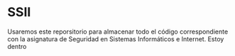 # SSII
 Usaremos este reporsitorio para almacenar todo el código correspondiente con la asignatura de Seguridad en Sistemas Informáticos e Internet.
 Estoy dentro